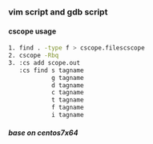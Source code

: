 
### vim script and gdb script

#### cscope usage
```bash
1. find . -type f > cscope.filescscope
2. cscope -Rbq
3. :cs add scope.out
   :cs find s tagname
            g tagname
            d tagname
            c tagname
            t tagname
            f tagname
            i tagname
```

##### base on centos7x64
